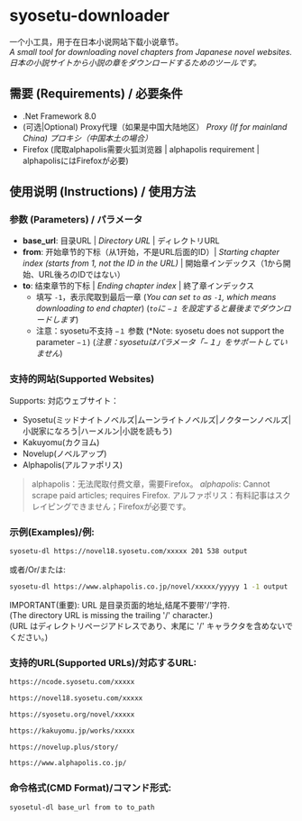 # syosetu-downloader

一个小工具，用于在日本小说网站下载小说章节。  
*A small tool for downloading novel chapters from Japanese novel websites.*  
*日本の小説サイトから小説の章をダウンロードするためのツールです。*

## 需要 (Requirements) / 必要条件
- .Net Framework 8.0
- (可选|Optional) Proxy代理（如果是中国大陆地区） *Proxy (If for mainland China)* *プロキシ（中国本土の場合）*
- Firefox (爬取alphapolis需要火狐浏览器 | alphapolis requirement | alphapolisにはFirefoxが必要)

## 使用说明 (Instructions) / 使用方法

### 参数 (Parameters) / パラメータ
- **base_url**: 目录URL | *Directory URL* | ディレクトリURL
- **from**: 开始章节的下标（从1开始，不是URL后面的ID）| *Starting chapter index (starts from 1, not the ID in the URL)* | 開始章インデックス（1から開始、URL後ろのIDではない）
- **to**: 结束章节的下标 | *Ending chapter index* | 終了章インデックス 
    - 填写 `-1`，表示爬取到最后一章 (*You can set `to` as `-1`, which means downloading to end chapter*) (*`to`に `−１` を設定すると最後までダウンロードします*)
    - 注意：syosetu不支持 `−１` 参数 (*Note: syosetu does not support the parameter `−１`) (*注意：syosetuはパラメータ「−１」をサポートしていません*)

    
### 支持的网站(Supported Websites)
Supports:
対応ウェブサイト：
* Syosetu(ミッドナイトノベルズ|ムーンライトノベルズ|ノクターンノベルズ|小説家になろう|ハーメルン|小説を読もう)
* Kakuyomu(カクヨム)
* Novelup(ノベルアップ)
* Alphapolis(アルファポリス)

> alphapolis：无法爬取付费文章，需要Firefox。
> _alphapolis_: Cannot scrape paid articles; requires Firefox.
> アルファポリス：有料記事はスクレイピングできません；Firefoxが必要です。

### 示例(Examples)/例:

```bash
syosetu-dl https://novel18.syosetu.com/xxxxx 201 538 output
```

或者/Or/または:

```bash
syosetu-dl https://www.alphapolis.co.jp/novel/xxxxx/yyyyy 1 -1 output 
```
IMPORTANT(重要): URL 是目录页面的地址,结尾不要带'/'字符.  
(The directory URL is missing the trailing '/' character.)   
(URL はディレクトリページアドレスであり、末尾に '/' キャラクタを含めないでください。)

### 支持的URL(Supported URLs)/対応するURL:
```bash
https://ncode.syosetu.com/xxxxx

https://novel18.syosetu.com/xxxxx

https://syosetu.org/novel/xxxxx 

https://kakuyomu.jp/works/xxxxx 

https://novelup.plus/story/

https://www.alphapolis.co.jp/
```

### 命令格式(CMD Format)/コマンド形式:

```bash 
syosetul-dl base_url from to to_path 
```
